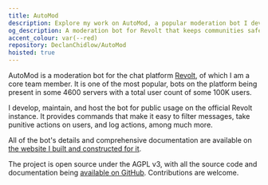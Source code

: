 ```yaml
---
title: AutoMod
description: Explore my work on AutoMod, a popular moderation bot I developed for Revolt that protects over 100K users across 4,600+ servers. I maintain and host this essential community safety tool, complete with comprehensive documentation and open-source code available under AGPL v3.
og_description: A moderation bot for Revolt that keeps communities safe.
accent_colour: var(--red)
repository: DeclanChidlow/AutoMod
hoisted: true
---
```


AutoMod is a moderation bot for the chat platform [Revolt](https://revolt.chat), of which I am a core team member. It is one of the most popular, bots on the platform being present in some 4600 servers with a total user count of some 100K users.

I develop, maintain, and host the bot for public usage on the official Revolt instance. It provides commands that make it easy to filter messages, take punitive actions on users, and log actions, among much more.

All of the bot's details and comprehensive documentation are available on [the website I built and constructed for it](https://automod.vale.rocks).

The project is open source under the AGPL v3, with all the source code and documentation being [available on GitHub](https://github.com/DeclanChidlow/AutoMod). Contributions are welcome.
